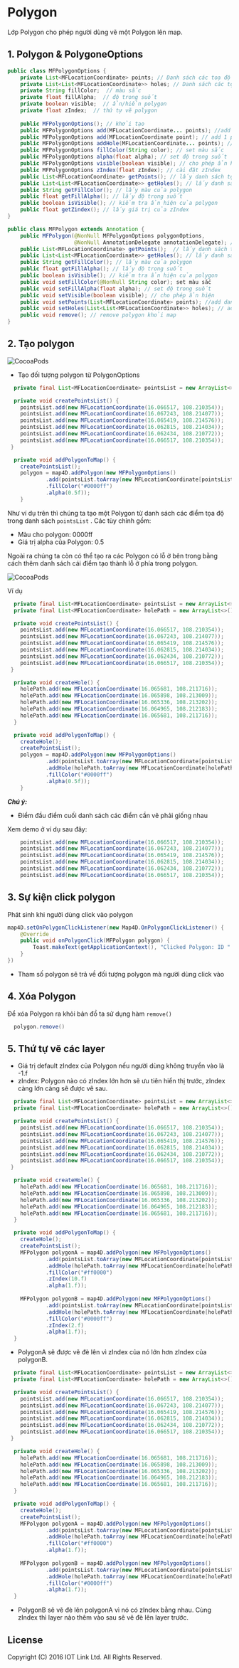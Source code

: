 # Polygon
Lớp Polygon cho phép người dùng vẽ một Polygon lên map.

## 1. Polygon & PolygoneOptions

```java
public class MFPolygonOptions {
    private List<MFLocationCoordinate> points; // Danh sách các toạ độ cần vẽ
    private List<List<MFLocationCoordinate>> holes; // Danh sách các tọa độ holes
    private String fillColor;  // màu sắc
    private float fillAlpha;  // độ trong suốt
    private boolean visible;  // ẩn/hiển polygon
    private float zIndex;  // thứ tự vẽ polygon
    
    public MFPolygonOptions(); // khởi tạo 
    public MFPolygonOptions add(MFLocationCoordinate... points); //add danh sách các tọa độ cần vẽ
    public MFPolygonOptions add(MFLocationCoordinate point); // add 1 point vào danh sách tọa độ
    public MFPolygonOptions addHole(MFLocationCoordinate... points); // add danh sách tọa độ holes
    public MFPolygonOptions fillColor(String color); // set màu sắc
    public MFPolygonOptions alpha(float alpha); // set độ trong suốt
    public MFPolygonOptions visible(boolean visible); // cho phép ẩn hiện
    public MFPolygonOptions zIndex(float zIndex); // cài đặt zIndex
    public List<MFLocationCoordinate> getPoints(); // lấy danh sách tọa độ cần vẽ
    public List<List<MFLocationCoordinate>> getHoles(); // lấy danh sách tọa đọ holes
    public String getFillColor(); // lấy màu của polygon
    public float getFillAlpha(); // lấy độ trong suốt
    public boolean isVisible(); // kiểm tra ẩn hiện của polygon
    public float getZindex(); // lấy giá trị của zIndex
}

public class MFPolygon extends Annotation {
    public MFPolygon(@NonNull MFPolygonOptions polygonOptions,
                     @NonNull AnnotationDelegate annotationDelegate); // khởi tạo
    public List<MFLocationCoordinate> getPoints();  // lấy danh sách tọa độ cần vẽ
    public List<List<MFLocationCoordinate>> getHoles(); // lấy danh sách tọa đọ holes
    public String getFillColor(); // lấy màu của polygon
    public float getFillAlpha(); // lấy độ trong suốt
    public boolean isVisible(); // kiểm tra ẩn hiện của polygon
    public void setFillColor(@NonNull String color); set màu sắc
    public void setFillAlpha(float alpha); // set độ trong suốt
    public void setVisible(boolean visible); // cho phép ẩn hiện
    public void setPoints(List<MFLocationCoordinate> points); //add danh sách các tọa độ cần vẽ
    public void setHoles(List<List<MFLocationCoordinate>> holes); // add danh sách tọa độ holes
    public void remove(); // remove polygon khỏi map
}
```

## 2. Tạo polygon

![CocoaPods](https://raw.githubusercontent.com/map4d/map4d-android-sdk/master/docs/resource/5-polygon.png)

- Tạo đối tượng polygon từ PolygonOptions

```java
  private final List<MFLocationCoordinate> pointsList = new ArrayList<>();

  private void createPointsList() {
  	pointsList.add(new MFLocationCoordinate(16.066517, 108.210354));
  	pointsList.add(new MFLocationCoordinate(16.067243, 108.214077));
  	pointsList.add(new MFLocationCoordinate(16.065419, 108.214576));
  	pointsList.add(new MFLocationCoordinate(16.062815, 108.214034));
  	pointsList.add(new MFLocationCoordinate(16.062434, 108.210772));
  	pointsList.add(new MFLocationCoordinate(16.066517, 108.210354));
 }

  private void addPolygonToMap() {
	createPointsList();
	polygon = map4D.addPolygon(new MFPolygonOptions()
	        .add(pointsList.toArray(new MFLocationCoordinate[pointsList.size()]))
	        .fillColor("#0000ff")
	        .alpha(0.5f));
	}
```

Như ví dụ trên thì chúng ta tạo một Polygon từ danh sách các điểm tọa độ trong danh sách `pointsList` . Các tùy chỉnh gồm:

* Màu cho polygon: 0000ff
* Giá trị alpha của Polygon: 0.5

Ngoài ra chúng ta còn có thể tạo ra các Polygon có lỗ ở bên trong bằng cách thêm danh sách cái điểm tạo thành lỗ ở phía trong
polygon.

![CocoaPods](https://raw.githubusercontent.com/map4d/map4d-android-sdk/master/docs/resource/5-polygon-hole.png)

Ví dụ

```java
  private final List<MFLocationCoordinate> pointsList = new ArrayList<>();
  private final List<MFLocationCoordinate> holePath = new ArrayList<>();

  private void createPointsList() {
  	pointsList.add(new MFLocationCoordinate(16.066517, 108.210354));
  	pointsList.add(new MFLocationCoordinate(16.067243, 108.214077));
  	pointsList.add(new MFLocationCoordinate(16.065419, 108.214576));
  	pointsList.add(new MFLocationCoordinate(16.062815, 108.214034));
  	pointsList.add(new MFLocationCoordinate(16.062434, 108.210772));
  	pointsList.add(new MFLocationCoordinate(16.066517, 108.210354));
 }

  private void createHole() {
    holePath.add(new MFLocationCoordinate(16.065681, 108.211716));
    holePath.add(new MFLocationCoordinate(16.065898, 108.213009));
    holePath.add(new MFLocationCoordinate(16.065336, 108.213202));
    holePath.add(new MFLocationCoordinate(16.064965, 108.212183));
    holePath.add(new MFLocationCoordinate(16.065681, 108.211716));
  }

  private void addPolygonToMap() {
	createHole();
	createPointsList();
	polygon = map4D.addPolygon(new MFPolygonOptions()
	        .add(pointsList.toArray(new MFLocationCoordinate[pointsList.size()]))
	        .addHole(holePath.toArray(new MFLocationCoordinate[holePath.size()]))
	        .fillColor("#0000ff")
	        .alpha(0.5f));
	}
```

  ***Chú ý:***
  -  Điểm đầu điểm cuối danh sách các điểm cần vẽ phải giống nhau
  
  Xem demo ở ví dụ sau đây:
  
```java
    pointsList.add(new MFLocationCoordinate(16.066517, 108.210354));
  	pointsList.add(new MFLocationCoordinate(16.067243, 108.214077));
  	pointsList.add(new MFLocationCoordinate(16.065419, 108.214576));
  	pointsList.add(new MFLocationCoordinate(16.062815, 108.214034));
  	pointsList.add(new MFLocationCoordinate(16.062434, 108.210772));
  	pointsList.add(new MFLocationCoordinate(16.066517, 108.210354));
```

## 3. Sự kiện click polygon

Phát sinh khi người dùng click vào polygon

```java
map4D.setOnPolygonClickListener(new Map4D.OnPolygonClickListener() {
    @Override
    public void onPolygonClick(MFPolygon polygon) {
        Toast.makeText(getApplicationContext(), "Clicked Polygon: ID " + polygon.getId(), Toast.LENGTH_SHORT).show();
    }
})
```

* Tham số polygon sẽ trả về đối tượng polygon mà người dùng click vào

## 4. Xóa Polygon

Để xóa Polygon ra khỏi bản đồ ta sử dụng hàm `remove()`

```java
  polygon.remove()
```

## 5. Thứ tự vẽ các layer

- Giá trị default zIndex của Polygon nếu người dùng không truyền vào là -1.f
- zIndex: Polygon nào có zIndex lớn hơn sẽ ưu tiên hiển thị trước, zIndex càng lớn càng sẽ được vẽ sau.

```java
  private final List<MFLocationCoordinate> pointsList = new ArrayList<>();
  private final List<MFLocationCoordinate> holePath = new ArrayList<>();

  private void createPointsList() {
  	pointsList.add(new MFLocationCoordinate(16.066517, 108.210354));
  	pointsList.add(new MFLocationCoordinate(16.067243, 108.214077));
  	pointsList.add(new MFLocationCoordinate(16.065419, 108.214576));
  	pointsList.add(new MFLocationCoordinate(16.062815, 108.214034));
  	pointsList.add(new MFLocationCoordinate(16.062434, 108.210772));
  	pointsList.add(new MFLocationCoordinate(16.066517, 108.210354));
 }

  private void createHole() {
    holePath.add(new MFLocationCoordinate(16.065681, 108.211716));
    holePath.add(new MFLocationCoordinate(16.065898, 108.213009));
    holePath.add(new MFLocationCoordinate(16.065336, 108.213202));
    holePath.add(new MFLocationCoordinate(16.064965, 108.212183));
    holePath.add(new MFLocationCoordinate(16.065681, 108.211716));
  }

  private void addPolygonToMap() {
	createHole();
	createPointsList();
	MFPolygon polygonA = map4D.addPolygon(new MFPolygonOptions()
	        .add(pointsList.toArray(new MFLocationCoordinate[pointsList.size()]))
	        .addHole(holePath.toArray(new MFLocationCoordinate[holePath.size()]))
	        .fillColor("#ff0000")
	        .zIndex(10.f)
	        .alpha(1.f));
	        
	MFPolygon polygonB = map4D.addPolygon(new MFPolygonOptions()
	        .add(pointsList.toArray(new MFLocationCoordinate[pointsList.size()]))
	        .addHole(holePath.toArray(new MFLocationCoordinate[holePath.size()]))
	        .fillColor("#0000ff")
	        .zIndex(2.f)
	        .alpha(1.f));
  }
```
- PolygonA sẽ được vẽ đè lên vì zIndex của nó lớn hơn zIndex của polygonB.

```java
  private final List<MFLocationCoordinate> pointsList = new ArrayList<>();
  private final List<MFLocationCoordinate> holePath = new ArrayList<>();

  private void createPointsList() {
  	pointsList.add(new MFLocationCoordinate(16.066517, 108.210354));
  	pointsList.add(new MFLocationCoordinate(16.067243, 108.214077));
  	pointsList.add(new MFLocationCoordinate(16.065419, 108.214576));
  	pointsList.add(new MFLocationCoordinate(16.062815, 108.214034));
  	pointsList.add(new MFLocationCoordinate(16.062434, 108.210772));
  	pointsList.add(new MFLocationCoordinate(16.066517, 108.210354));
 }

  private void createHole() {
    holePath.add(new MFLocationCoordinate(16.065681, 108.211716));
    holePath.add(new MFLocationCoordinate(16.065898, 108.213009));
    holePath.add(new MFLocationCoordinate(16.065336, 108.213202));
    holePath.add(new MFLocationCoordinate(16.064965, 108.212183));
    holePath.add(new MFLocationCoordinate(16.065681, 108.211716));
  }

  private void addPolygonToMap() {
	createHole();
	createPointsList();
	MFPolygon polygonA = map4D.addPolygon(new MFPolygonOptions()
	        .add(pointsList.toArray(new MFLocationCoordinate[pointsList.size()]))
	        .addHole(holePath.toArray(new MFLocationCoordinate[holePath.size()]))
	        .fillColor("#ff0000")
	        .alpha(1.f));
	        
	MFPolygon polygonB = map4D.addPolygon(new MFPolygonOptions()
	        .add(pointsList.toArray(new MFLocationCoordinate[pointsList.size()]))
	        .addHole(holePath.toArray(new MFLocationCoordinate[holePath.size()]))
	        .fillColor("#0000ff")
	        .alpha(1.f));
  }
```

- PolygonB sẽ vẽ đè lên polygonA vì nó có zIndex bằng nhau. Cùng zIndex thì layer nào thêm vào sau sẽ vẽ đè lên layer trước.

License
-------

Copyright (C) 2016 IOT Link Ltd. All Rights Reserved.
